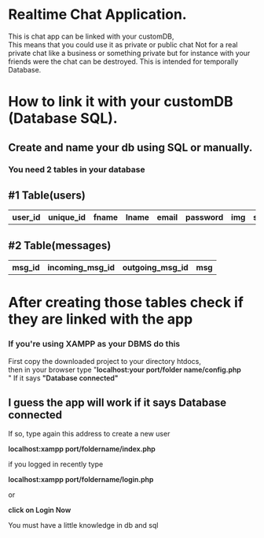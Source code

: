 # Realtime Chat Application.
This is chat app can be linked with your customDB, <br> This means that you could use it as private or public chat
Not for a real private chat like a business or something private but for instance with your friends
were the chat can be destroyed. This is intended for temporally Database.

# How to link it with your customDB (Database SQL).
<h2>Create and name your db using SQL or manually.
<h3>You need 2 tables in your database</h3>
<h2>#1 Table(users)</h2>
  <table>
  <tr>
    <th>user_id</th>
    <th>unique_id</th>
    <th>fname</th>
    <th>lname</th>
    <th>email</th>
    <th>password</th>
    <th>img</th>
    <th>status</th>
  </tr>
</table>
<h2>#2 Table(messages)</h2>
  <table>
  <tr>
    <th>msg_id</th>
    <th>incoming_msg_id</th>
    <th>outgoing_msg_id</th>
    <th>msg</th>
  </tr>
</table>

# After creating those tables check if they are linked with the app
<h3 style="font-weight: 600;">If you're using XAMPP as your DBMS do this</h3>
<p>First copy the downloaded project to your directory htdocs, <br> then in your browser type "<span style="font-weight: 600">localhost:your port/folder name/config.php<br></span>" If it says <span style="font-weight: 600">"Database connected"</span></p>

<h2>I guess the app will work if it says Database connected</h2>
<p>If so, type again this address to create a new user <p style="font-weight: 600">localhost:xampp port/foldername/index.php</p> if you logged in recently type <p style="font-weight: 600">localhost:xampp port/foldername/login.php</p> or <p style="font-weight: 600">click on Login Now</p></p>

<bold>You must have a little knowledge in db and sql</bold>
